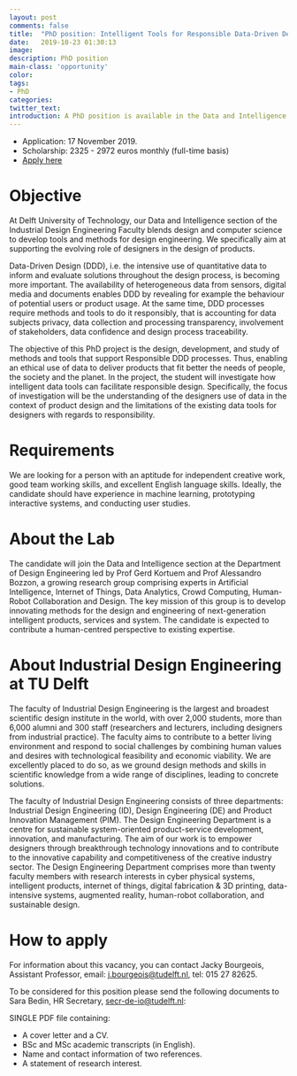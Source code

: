 ```yaml
---
layout: post
comments: false
title:  "PhD position: Intelligent Tools for Responsible Data-Driven Design"
date:   2019-10-23 01:30:13
image: 
description: PhD position
main-class: 'opportunity'
color:
tags:
- PhD
categories:
twitter_text:
introduction: A PhD position is available in the Data and Intelligence section at the Delft Technical University (NL). The research topic is on "Intelligent Tools for Responsible Data-Driven Design" and the position combines research in the Internet of Thing, Machine Learning and Human-Computer Interaction.
---
```


* Application: 17 November 2019.
* Scholarship: 2325 - 2972 euros monthly (full-time basis)
* [Apply here](https://vacature.beta.tudelft.nl/vacaturesite/permalink/286493/?lang=en)

# Objective

At Delft University of Technology, our Data and Intelligence section of the Industrial Design Engineering Faculty blends design and computer science to develop tools and methods for design engineering. We specifically aim at supporting the evolving role of designers in the design of products.

Data-Driven Design (DDD), i.e. the intensive use of quantitative data to inform and evaluate solutions throughout the design process, is becoming more important. The availability of heterogeneous data from sensors, digital media and documents enables DDD by revealing for example the behaviour of potential users or product usage. At the same time, DDD processes require methods and tools to do it responsibly, that is accounting for data subjects privacy, data collection and processing transparency, involvement of stakeholders, data confidence and design process traceability.

The objective of this PhD project is the design, development, and study of methods and tools that support Responsible DDD processes. Thus, enabling an ethical use of data to deliver products that fit better the needs of people, the society and the planet. In the project, the student will investigate how intelligent data tools can facilitate responsible design. Specifically, the focus of investigation will be the understanding of the designers use of data in the context of product design and the limitations of the existing data tools for designers with regards to responsibility.


# Requirements

We are looking for a person with an aptitude for independent creative work, good team working skills, and excellent English language skills. Ideally, the candidate should have experience in machine learning, prototyping interactive systems, and conducting user studies.   

# About the Lab

The candidate will join the Data and Intelligence section at the Department of Design Engineering led by Prof Gerd Kortuem and Prof Alessandro Bozzon, a growing research group comprising experts in Artificial Intelligence, Internet of Things, Data Analytics, Crowd Computing, Human-Robot Collaboration and Design. The key mission of this group is to develop innovating methods for the design and engineering of next-generation intelligent products, services and system. The candidate is expected to contribute a human-centred perspective to existing expertise.

# About Industrial Design Engineering at TU Delft

The faculty of Industrial Design Engineering is the largest and broadest scientific design institute in the world, with over 2,000 students, more than 6,000 alumni and 300 staff (researchers and lecturers, including designers from industrial practice). The faculty aims to contribute to a better living environment and respond to social challenges by combining human values and desires with technological feasibility and economic viability. We are excellently placed to do so, as we ground design methods and skills in scientific knowledge from a wide range of disciplines, leading to concrete solutions.


The faculty of Industrial Design Engineering consists of three departments: Industrial Design Engineering (ID), Design Engineering (DE) and Product Innovation Management (PIM). The Design Engineering Department is a centre for sustainable system-oriented product-service development, innovation, and manufacturing. The aim of our work is to empower designers through breakthrough technology innovations and to contribute to the innovative capability and competitiveness of the creative industry sector. The Design Engineering Department comprises more than twenty faculty members with research interests in cyber physical systems, intelligent products, internet of things, digital fabrication & 3D printing, data-intensive systems, augmented reality, human-robot collaboration, and sustainable design.

# How to apply

For information about this vacancy, you can contact Jacky Bourgeois, Assistant Professor, email: j.bourgeois@tudelft.nl, tel: 015 27 82625.

To be considered for this position please send the following documents to Sara Bedin, HR Secretary, secr-de-io@tudelft.nl:

SINGLE PDF file containing:
* A cover letter and a CV.
* BSc and MSc academic transcripts (in English).
* Name and contact information of two references.
* A statement of research interest.
